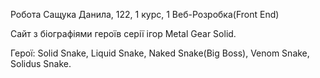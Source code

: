 Робота Сащука Данила, 122, 1 курс, 1 Веб-Розробка(Front End)

Сайт з біографіями героїв серії ігор Metal Gear Solid.

Герої: Solid Snake, Liquid Snake, Naked Snake(Big Boss), Venom Snake, Solidus Snake.
